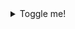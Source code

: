 <details>
  <summary>Toggle me!</summary>
  <div>
    <div>This is the detailed content</div>
    <br />
    <details>
      <summary>Nested toggle! Some surprise inside...</summary>
      <div>😲😲😲😲😲</div>
    </details>
  </div>
</details>
